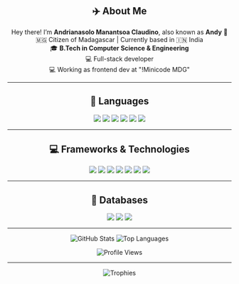 <div align="center">
    <h2>✈️ About Me</h2>
    <p>
        Hey there! I’m <strong>Andrianasolo Manantsoa Claudino</strong>, also known as <strong>Andy</strong> 👋<br>
        🇲🇬 Citizen of Madagascar | Currently based in 🇮🇳 India<br>
        🎓 <strong>B.Tech in Computer Science & Engineering</strong><br>
        💻 Full-stack developer <br>
        💻 Working as frontend dev at "!Minicode MDG" <br>
    </p>
</div>

---

<div align="center">
    <h2>📗 Languages</h2>
    <p>
        <img src="https://img.shields.io/badge/C-00599C?style=for-the-badge&logo=c&logoColor=white" />
        <img src="https://img.shields.io/badge/C++-00599C?style=for-the-badge&logo=c%2B%2B&logoColor=white" />
        <img src="https://img.shields.io/badge/Python-3776AB?style=for-the-badge&logo=python&logoColor=white" />
        <img src="https://img.shields.io/badge/Java-ED8B00?style=for-the-badge&logo=java&logoColor=white" />
        <img src="https://img.shields.io/badge/JavaScript-F7DF1E?style=for-the-badge&logo=javascript&logoColor=black" />
        <img src="https://img.shields.io/badge/TypeScript-3178C6?style=for-the-badge&logo=typescript&logoColor=white" />
    </p>
</div>

---

<div align="center">
    <h2>💻 Frameworks & Technologies</h2>
    <p>
        <img src="https://img.shields.io/badge/Tailwind%20CSS-38B2AC?style=for-the-badge&logo=tailwind-css&logoColor=white" />
        <img src="https://img.shields.io/badge/React-61DAFB?style=for-the-badge&logo=react&logoColor=black" />
        <img src="https://img.shields.io/badge/Next.js-000000?style=for-the-badge&logo=next.js&logoColor=white" />
        <img src="https://img.shields.io/badge/Node.js-339933?style=for-the-badge&logo=node.js&logoColor=white" />
        <img src="https://img.shields.io/badge/Express.js-404D59?style=for-the-badge&logo=express&logoColor=white" />
        <img src="https://img.shields.io/badge/Django-092E20?style=for-the-badge&logo=django&logoColor=white" />
        <img src="https://img.shields.io/badge/MERN-3C3C3C?style=for-the-badge&logo=react&logoColor=61DAFB" />
    </p>
</div>

---

<div align="center">
    <h2>🧩 Databases</h2>
    <p>
        <img src="https://img.shields.io/badge/MySQL-4479A1?style=for-the-badge&logo=mysql&logoColor=white" />
        <img src="https://img.shields.io/badge/Postgresql-4479A1?style=for-the-badge&logo=postgresql&logoColor=white" />
        <img src="https://img.shields.io/badge/MongoDB-47A248?style=for-the-badge&logo=mongodb&logoColor=white" />
    </p>
</div>

---

<div align="center">
    <img src="https://github-readme-stats.vercel.app/api?username=AndyManantsoa&show_icons=true&theme=radical" alt="GitHub Stats" />
    <img src="https://github-readme-stats.vercel.app/api/top-langs/?username=AndyManantsoa&layout=compact&theme=radical" alt="Top Languages" />
</div>

<p align="center">
    <img src="https://komarev.com/ghpvc/?username=AndyManantsoa&style=flat-square&color=blue" alt="Profile Views" />
</p>

---

<p align="center">
    <img src="https://github-profile-trophy.vercel.app/?username=AndyManantsoa&theme=dracula" alt="Trophies" />
</p>

